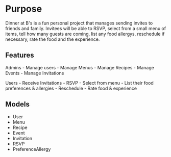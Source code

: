 # Purpose
Dinner at B's is a fun personal project that manages sending invites to friends and family. Invitees will be able to RSVP, select from a small menu of items, tell how many guests are coming, list any food allergys, reschedule if necessary, rate the food and the experience.

## Features
Admins
    - Manage users
    - Manage Menus
    - Manage Recipes
    - Manage Events
    - Manage Invitations

Users
    - Receive Invitations
    - RSVP
    - Select from menu
    - List their food preferences & allergies
    - Reschedule
    - Rate food & experience


## Models
- User
- Menu
- Recipe
- Event
- Invitation
- RSVP
- PreferenceAllergy